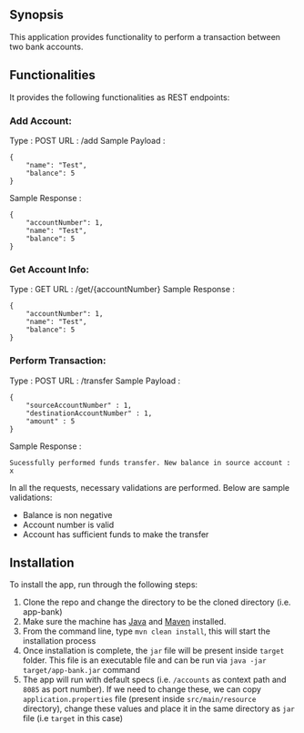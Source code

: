## Synopsis

This application provides functionality to perform a transaction between two bank accounts.

## Functionalities

It provides the following functionalities as REST endpoints:

### Add Account:

Type : POST
URL : /add
Sample Payload : 

```
{
    "name": "Test",
    "balance": 5
}
```
Sample Response :

```
{
    "accountNumber": 1,
    "name": "Test",
    "balance": 5
}
```

### Get Account Info:

Type : GET
URL : /get/{accountNumber}
Sample Response : 

```
{
    "accountNumber": 1,
    "name": "Test",
    "balance": 5
}
```

### Perform Transaction:

Type : POST
URL : /transfer
Sample Payload : 

```
{
	"sourceAccountNumber" : 1,
	"destinationAccountNumber" : 1,
	"amount" : 5
}
```
Sample Response :

```
Sucessfully performed funds transfer. New balance in source account : x
```

In all the requests, necessary validations are performed. Below are sample validations:
* Balance is non negative
* Account number is valid
* Account has sufficient funds to make the transfer

## Installation

To install the app, run through the following steps:

1. Clone the repo and change the directory to be the cloned directory (i.e. app-bank)
2. Make sure the machine has [Java](http://www.oracle.com/technetwork/java/javase/downloads/index-jsp-138363.html) and [Maven](https://maven.apache.org/download.cgi) installed.
3. From the command line, type `mvn clean install`, this will start the installation process
4. Once installation is complete, the `jar` file will be present inside `target` folder. This file is an executable file and can be run via `java -jar target/app-bank.jar` command
5. The app will run with default specs (i.e. `/accounts` as context path and `8085` as port number). If we need to change these, we can copy `application.properties` file (present inside `src/main/resource` directory), change these values and place it in the same directory as `jar` file (i.e `target` in this case)